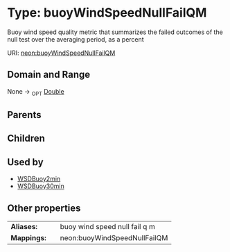 
# Type: buoyWindSpeedNullFailQM


Buoy wind speed quality metric that summarizes the failed outcomes of the null test over the averaging period, as a percent

URI: [neon:buoyWindSpeedNullFailQM](https://data.neonscience.org/buoyWindSpeedNullFailQM)


## Domain and Range

None ->  <sub>OPT</sub> [Double](types/Double.md)

## Parents


## Children


## Used by

 * [WSDBuoy2min](WSDBuoy2min.md)
 * [WSDBuoy30min](WSDBuoy30min.md)

## Other properties

|  |  |  |
| --- | --- | --- |
| **Aliases:** | | buoy wind speed null fail q m |
| **Mappings:** | | neon:buoyWindSpeedNullFailQM |

